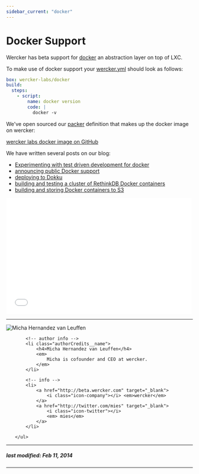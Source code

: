 ```yaml
---
sidebar_current: "docker"
---
```


# Docker Support

Wercker has beta support for [docker](http://docker.io) an abstraction layer on top of LXC.

To make use of docker support your [wercker.yml](/articles/werckeryml) should look as follows:

``` yaml
box: wercker-labs/docker
build:
  steps:
    - script:
        name: docker version
        code: |
          docker -v
```

We've open sourced our [packer](http://packer.io) definition that makes up the docker image on wercker:

[wercker labs docker image on GitHub](https://github.com/wercker/wercker-labs-docker)

<p>
  We have written several posts on our blog:
</p>
<ul>
  <li><a href="http://blog.wercker.com/2013/12/23/Test-driven-development-for-docker.html">Experimenting with test driven development for docker</a></li>
  <li><a href="http://blog.wercker.com/2013/11/28/Announcing-docker-support.html">announcing public Docker support</a></li>
  <li><a href="http://blog.wercker.com/2013/12/13/Deploying-to-dokku.html">deploying to Dokku</a></li>
  <li><a href="http://blog.wercker.com/2013/09/10/Building-and-testing-a-cluster-of-RethinkDB-Docker-containers.html">building and testing a cluster of RethinkDB Docker containers</a></li>
  <li><a href="http://blog.wercker.com/2013/09/06/Building-and-Storing-Docker-Containers.html">building and storing Docker containers to S3</a></li>
</ul>

<div class="flex-video">
  <iframe src="//player.vimeo.com/video/73947111" width="500" height="313" frameborder="0" webkitallowfullscreen mozallowfullscreen allowfullscreen></iframe>
</div>

-------

<div class="authorCredits">
    <span class="profile-picture">
        <img src="https://secure.gravatar.com/avatar/d4b19718f9748779d7cf18c6303dc17f?d=identicon&s=192" alt="Micha Hernandez van Leuffen"/>
    </span>
    <ul class="authorCredits">

        <!-- author info -->
        <li class="authorCredits__name">
            <h4>Micha Hernandez van Leuffen</h4>
            <em>
                Micha is cofounder and CEO at wercker.
            </em>
        </li>

        <!-- info -->
        <li>
            <a href="http://beta.wercker.com" target="_blank">
                <i class="icon-company"></i> <em>wercker</em>
            </a>
            <a href="http://twitter.com/mies" target="_blank">
                <i class="icon-twitter"></i>
                <em> mies</em>
            </a>
        </li>

    </ul>
</div>

-------
##### last modified: Feb 11, 2014
-------